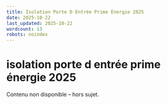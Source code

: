 ```yaml
---
title: Isolation Porte D Entrée Prime Énergie 2025
date: 2025-10-22
last_updated: 2025-10-22
wordcount: 13
robots: noindex
---
```


# isolation porte d entrée prime énergie 2025

Contenu non disponible – hors sujet.